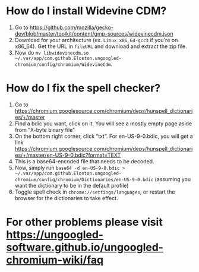 # How do I install Widevine CDM?

1. Go to https://github.com/mozilla/gecko-dev/blob/master/toolkit/content/gmp-sources/widevinecdm.json
2. Download for your architecture (ex. `Linux_x86_64-gcc3` if you're on x86_64). Get the URL in `fileURL` and download and extract the zip file.
3. Now do `mv libwidevinecdm.so ~/.var/app/com.github.Eloston.ungoogled-chromium/config/chromium/WidevineCdm`.

# How do I fix the spell checker?

1. Go to https://chromium.googlesource.com/chromium/deps/hunspell_dictionaries/+/master
2. Find a bdic you want, click on it. You will see a mostly empty page aside from “X-byte binary file”
3. On the bottom right corner, click “txt”. For en-US-9-0.bdic, you will get a link https://chromium.googlesource.com/chromium/deps/hunspell_dictionaries/+/master/en-US-9-0.bdic?format=TEXT
4. This is a base64-encoded file that needs to be decoded.
5. Now, simply run `base64 -d en-US-9-0.bdic > ~/.var/app/com.github.Eloston.ungoogled-chromium/config/chromium/Dictionaries/en-US-9-0.bdic` (assuming you want the dictionary to be in the default profile)
6. Toggle spell check in `chrome://settings/languages`, or restart the browser for the dictionaries to take effect.

# For other problems please visit https://ungoogled-software.github.io/ungoogled-chromium-wiki/faq

